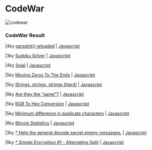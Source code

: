 CodeWar
========
[codewar-url]: https://www.codewars.com/users/Timeon1/badges/large?theme=light

![codewar][codewar-url]

### CodeWar Result

|4ky [parseInt() reloaded](https://www.codewars.com/kata/525c7c5ab6aecef16e0001a5) | [Javascript](./code/4ky-parseIntReloaded.js)

|3ky [Sudoku Solver](https://www.codewars.com/kata/5296bc77afba8baa690002d7/javascript) | [Javascript](./code/3ku-sudoku.js)

|4ky [Snial](https://www.codewars.com/kata/521c2db8ddc89b9b7a0000c1/javascript) | [Javascript](./code/4ky-snial.js)

|5ky [Moving Zeros To The Ends](https://www.codewars.com/kata/52597aa56021e91c93000cb0/javascript) | [Javascript](./code//5ky-movingZeros.js)

|5ky [Strings, strings, strings (Hard)](https://www.codewars.com/kata/56d9439813f38853b40000e4/javascript) | [Javascript](./code/6ky-strings.js)

|6ky [Are they the "same"?](https://www.codewars.com/kata/550498447451fbbd7600041c/javascript) | [Javascript](./code/6ky-aretheysame.js)

|5ky [RGB To Hex Conversion](https://www.codewars.com/kata/513e08acc600c94f01000001/javascript) | [Javascript](./code/5ky-rgbtohex.js)

|5ky [Minimum difference in duplicate characters](https://www.codewars.com/kata/6574d1bde7484b5a56ec8f29/javascript) | [Javascript](./code/5ky-minimumdefference.js)

|6ky [Bitcoin Statistics](https://www.codewars.com/kata/5a7f6b615084d75df6000032/javascript) | [Javascript](./code/6ky-bitcoinStatistics.js)

|3ky [* Help the general decode secret enemy messages.](https://www.codewars.com/kata/52cf02cd825aef67070008fa) | [Javascript](./code/3ky-helpTheGeneralDecodeSecretEnemyMessages.js)

|6ky [* Simple Encryption #1 - Alternating Split](https://www.codewars.com/kata/57814d79a56c88e3e0000786) | [Javascript](./code/6ky-alternatingSplit.js)

